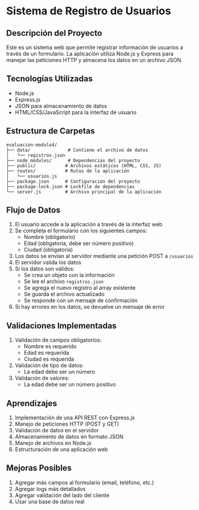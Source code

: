 # Sistema de Registro de Usuarios

## Descripción del Proyecto
Este es un sistema web que permite registrar información de usuarios a través de un formulario. La aplicación utiliza Node.js y Express para manejar las peticiones HTTP y almacena los datos en un archivo JSON.

## Tecnologías Utilizadas
- Node.js
- Express.js
- JSON para almacenamiento de datos
- HTML/CSS/JavaScript para la interfaz de usuario

## Estructura de Carpetas
```
evaluacion-modulo4/
├── data/              # Contiene el archivo de datos
│   └── registros.json
├── node_modules/      # Dependencias del proyecto
├── public/           # Archivos estáticos (HTML, CSS, JS)
├── routes/           # Rutas de la aplicación
│   └── usuarios.js
├── package.json      # Configuración del proyecto
├── package-lock.json # Lockfile de dependencias
└── server.js         # Archivo principal de la aplicación
```

## Flujo de Datos
1. El usuario accede a la aplicación a través de la interfaz web
2. Se completa el formulario con los siguientes campos:
   - Nombre (obligatorio)
   - Edad (obligatoria, debe ser número positivo)
   - Ciudad (obligatoria)
3. Los datos se envían al servidor mediante una petición POST a `/usuarios`
4. El servidor valida los datos
5. Si los datos son válidos:
   - Se crea un objeto con la información
   - Se lee el archivo `registros.json`
   - Se agrega el nuevo registro al array existente
   - Se guarda el archivo actualizado
   - Se responde con un mensaje de confirmación
6. Si hay errores en los datos, se devuelve un mensaje de error

## Validaciones Implementadas
1. Validación de campos obligatorios:
   - Nombre es requerido
   - Edad es requerida
   - Ciudad es requerida
2. Validación de tipo de datos:
   - La edad debe ser un número
3. Validación de valores:
   - La edad debe ser un número positivo

## Aprendizajes
1. Implementación de una API REST con Express.js
2. Manejo de peticiones HTTP (POST y GET)
3. Validación de datos en el servidor
4. Almacenamiento de datos en formato JSON
5. Manejo de archivos en Node.js
6. Estructuración de una aplicación web

## Mejoras Posibles
1. Agregar más campos al formulario (email, teléfono, etc.)
2. Agregar logs más detallados
3. Agregar validación del lado del cliente
4. Usar una base de datos real